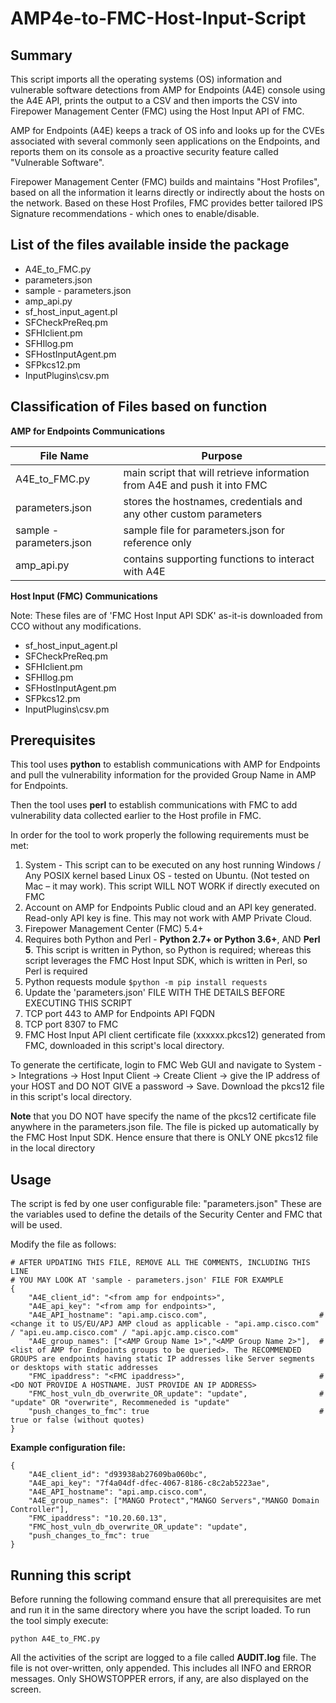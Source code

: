 # AMP4e-to-FMC-Host-Input-Script

## Summary
This script imports all the operating systems (OS) information and vulnerable software detections from AMP for Endpoints (A4E) console using the A4E API, prints the output to a CSV and then imports the CSV into Firepower Management Center (FMC) using the Host Input API of FMC.

AMP for Endpoints (A4E) keeps a track of OS info and looks up for the CVEs associated with several commonly seen applications on the Endpoints, and reports them on its console as a proactive security feature called "Vulnerable Software".

Firepower Management Center (FMC) builds and maintains "Host Profiles", based on all the information it learns directly or indirectly about the hosts on the network. Based on these Host Profiles, FMC provides better tailored IPS Signature recommendations - which ones to enable/disable.


## List of the files available inside the package
- A4E_to_FMC.py
- parameters.json
- sample - parameters.json
- amp_api.py
- sf_host_input_agent.pl
- SFCheckPreReq.pm
- SFHIclient.pm
- SFHIlog.pm
- SFHostInputAgent.pm
- SFPkcs12.pm
- InputPlugins\csv.pm



## Classification of Files based on function

**AMP for Endpoints Communications**

| File Name | Purpose |
| --------- | ------- |
| A4E_to_FMC.py | main script that will retrieve information from A4E and push it into FMC |
| parameters.json | stores the hostnames, credentials and any other custom parameters |
| sample - parameters.json | sample file for parameters.json for reference only |
| amp_api.py | contains supporting functions to interact with A4E |

**Host Input (FMC) Communications**

Note: These files are of 'FMC Host Input API SDK' as-it-is downloaded from CCO without any modifications.
- sf_host_input_agent.pl
- SFCheckPreReq.pm
- SFHIclient.pm
- SFHIlog.pm
- SFHostInputAgent.pm
- SFPkcs12.pm
- InputPlugins\csv.pm


## Prerequisites
This tool uses **python** to establish communications with AMP for Endpoints and pull the vulnerability information for the provided Group Name in AMP for Endpoints.

Then the tool uses **perl** to establish communications with FMC to add vulnerability data collected earlier to the Host profile in FMC.

In order for the tool to work properly the following requirements must be met:
1. System - This script can to be executed on any host running Windows / Any POSIX kernel based Linux OS - tested on Ubuntu. (Not tested on Mac – it may work). This script WILL NOT WORK if directly executed on FMC
2. Account on AMP for Endpoints Public cloud and an API key generated. Read-only API key is fine. This may not work with AMP Private Cloud.
3. Firepower Management Center (FMC) 5.4+
4. Requires both Python and Perl - **Python 2.7+ or Python 3.6+**, AND **Perl 5**. This script is written in Python, so Python is required; whereas this script leverages the FMC Host Input SDK, which is written in Perl, so Perl is required
5. Python requests module
```$python -m pip install requests```
6. Update the 'parameters.json' FILE WITH THE DETAILS BEFORE EXECUTING THIS SCRIPT
7. TCP port 443 to AMP for Endpoints API FQDN
8. TCP port 8307 to FMC
9. FMC Host Input API client certificate file (xxxxxx.pkcs12) generated from FMC, downloaded in this script's local directory.

To generate the certificate, login to FMC Web GUI and navigate to System -> Integrations -> Host Input Client -> Create Client -> give the IP address of your HOST and DO NOT GIVE a password -> Save. Download the pkcs12 file in this script's local directory.

**Note** that you DO NOT have specify the name of the pkcs12 certificate file anywhere in the parameters.json file. The file is picked up automatically by the FMC Host Input SDK. Hence ensure that there is ONLY ONE pkcs12 file in the local directory


## Usage
The script is fed by one user configurable file: "parameters.json" These are the variables used to define the details of the Security Center and FMC that will be used.

Modify the file as follows:
```
# AFTER UPDATING THIS FILE, REMOVE ALL THE COMMENTS, INCLUDING THIS LINE
# YOU MAY LOOK AT 'sample - parameters.json' FILE FOR EXAMPLE
{
    "A4E_client_id": "<from amp for endpoints>",
    "A4E_api_key": "<from amp for endpoints>",
    "A4E_API_hostname": "api.amp.cisco.com",                         # <change it to US/EU/APJ AMP cloud as applicable - "api.amp.cisco.com" / "api.eu.amp.cisco.com" / "api.apjc.amp.cisco.com"
    "A4E_group_names": ["<AMP Group Name 1>","<AMP Group Name 2>"],  # <list of AMP for Endpoints groups to be queried>. The RECOMMENDED GROUPS are endpoints having static IP addresses like Server segments or desktops with static addresses
    "FMC_ipaddress": "<FMC ipaddress>",                              # <DO NOT PROVIDE A HOSTNAME. JUST PROVIDE AN IP ADDRESS>
    "FMC_host_vuln_db_overwrite_OR_update": "update",                # "update" OR "overwrite", Recommeneded is "update"
    "push_changes_to_fmc": true                                      # true or false (without quotes)
}

```

**Example configuration file:**
```
{
	"A4E_client_id": "d93938ab27609ba060bc",
	"A4E_api_key": "7f4a04df-dfec-4067-8186-c8c2ab5223ae",
	"A4E_API_hostname": "api.amp.cisco.com",
	"A4E_group_names": ["MANGO Protect","MANGO Servers","MANGO Domain Controller"],
	"FMC_ipaddress": "10.20.60.13",
	"FMC_host_vuln_db_overwrite_OR_update": "update",
	"push_changes_to_fmc": true
}
```

## Running this script
Before running the following command ensure that all prerequisites are met and run it in the same directory where you have the script loaded.
To run the tool simply execute: 

`python A4E_to_FMC.py`

All the activities of the script are logged to a file called **AUDIT.log** file. The file is not over-written, only appended. This includes all INFO and ERROR messages.
Only SHOWSTOPPER errors, if any, are also displayed on the screen.
